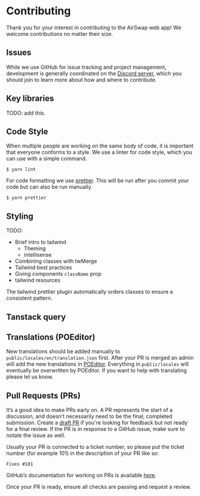 # Contributing

Thank you for your interest in contributing to the AirSwap web app! We welcome contributions no matter their size.

## Issues

While we use GitHub for issue tracking and project management, development is generally coordinated on the [Discord server](https://chat.airswap.io/), which you should join to learn more about how and where to contribute.

## Key libraries

TODO: add this.

## Code Style

When multiple people are working on the same body of code, it is important that everyone conforms to a style. We use a linter for code style, which you can use with a simple command.

```
$ yarn lint
```

For code formatting we use [prettier](https://www.npmjs.com/package/prettier). This will be run after you commit your code but can also be run manually.

```
$ yarn prettier
```

## Styling

TODO:

- Brief intro to tailwind
  - Theming
  - intellisense
- Combining classes with twMerge
- Tailwind best practices
- Giving components `className` prop
- tailwind resources

The tailwind prettier plugin automatically orders classes to ensure a consistent pattern.

## Tanstack query

## Translations (POEditor)

New translations should be added manually to `public/locales/en/translation.json` first. After your PR is merged an admin will add the new translations in [POEditor](https://poeditor.com/). Everything in `public/locales` will eventually be overwritten by POEditor. If you want to help with translating please let us know.

## Pull Requests (PRs)

It’s a good idea to make PRs early on. A PR represents the start of a discussion, and doesn’t necessarily need to be the final, completed submission. Create a [draft PR](https://github.blog/2019-02-14-introducing-draft-pull-requests/) if you're looking for feedback but not ready for a final review. If the PR is in response to a GitHub issue, make sure to notate the issue as well.

Usually your PR is connected to a ticket number, so please put the ticket number (for example 101) in the description of your PR like so:

`Fixes #101`

GitHub’s documentation for working on PRs is available [here](https://help.github.com/en/github/collaborating-with-issues-and-pull-requests/about-pull-requests).

Once your PR is ready, ensure all checks are passing and request a review.
